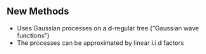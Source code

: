 ## New Methods
* Uses Gaussian processes on a d-regular tree ("Gaussian wave functions")
* The processes can be approximated by linear i.i.d factors
